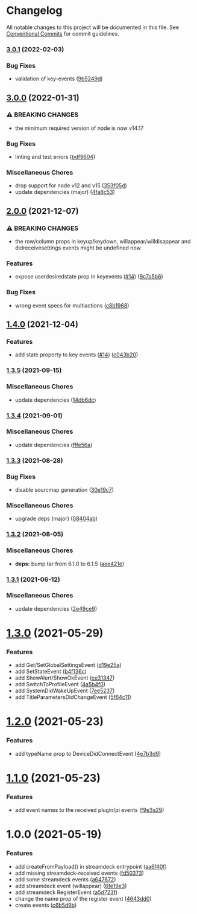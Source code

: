 # Changelog

All notable changes to this project will be documented in this file. See
[Conventional Commits](https://conventionalcommits.org) for commit guidelines.

### [3.0.1](https://github.com/rweich/streamdeck-events/compare/v3.0.0...v3.0.1) (2022-02-03)


### Bug Fixes

* validation of key-events ([9b5249d](https://github.com/rweich/streamdeck-events/commit/9b5249dc3657899cf4d1cbc349407a3065bd4a42))

## [3.0.0](https://github.com/rweich/streamdeck-events/compare/v2.0.0...v3.0.0) (2022-01-31)


### ⚠ BREAKING CHANGES

* the minimum required version of node is now v14.17

### Bug Fixes

* linting and test errors ([bdf9604](https://github.com/rweich/streamdeck-events/commit/bdf9604fef19ce02ac81a09d14c049630180aaa4))


### Miscellaneous Chores

* drop support for node v12 and v15 ([353f05d](https://github.com/rweich/streamdeck-events/commit/353f05df210e95b1de51b62ef3473079b61fbefb))
* update dependencies (major) ([4fa8c53](https://github.com/rweich/streamdeck-events/commit/4fa8c53724a161e35c5ae4ed0f2a5e054f859312))

## [2.0.0](https://github.com/rweich/streamdeck-events/compare/v1.4.0...v2.0.0) (2021-12-07)


### ⚠ BREAKING CHANGES

* the row/column props in keyup/keydown,
willappear/willdisappear and didreceivesettings events might be undefined now

### Features

* expose userdesiredstate prop in keyevents ([#14](https://github.com/rweich/streamdeck-events/issues/14)) ([9c7a5b6](https://github.com/rweich/streamdeck-events/commit/9c7a5b6dacad00ebb8ee1e2b6ad5fb9ecf101e3f))


### Bug Fixes

* wrong event specs for multiactions ([c8b1968](https://github.com/rweich/streamdeck-events/commit/c8b196855ed2a7c12714c0d447a0800aecce65d6))

## [1.4.0](https://github.com/rweich/streamdeck-events/compare/v1.3.5...v1.4.0) (2021-12-04)


### Features

* add state property to key events ([#14](https://github.com/rweich/streamdeck-events/issues/14)) ([c043b20](https://github.com/rweich/streamdeck-events/commit/c043b201189bad728e7533439b8e7a77109c51a9))

### [1.3.5](https://github.com/rweich/streamdeck-events/compare/v1.3.4...v1.3.5) (2021-09-15)


### Miscellaneous Chores

* update dependencies ([14db6dc](https://github.com/rweich/streamdeck-events/commit/14db6dc7c2184ea457ecfb004c4841564a0cf00a))

### [1.3.4](https://github.com/rweich/streamdeck-events/compare/v1.3.3...v1.3.4) (2021-09-01)


### Miscellaneous Chores

* update dependencies ([fffe56a](https://github.com/rweich/streamdeck-events/commit/fffe56a35556dfdfc7e9898fb286a468787684e5))

### [1.3.3](https://github.com/rweich/streamdeck-events/compare/v1.3.2...v1.3.3) (2021-08-28)


### Bug Fixes

* disable sourcmap generation ([30e19c7](https://github.com/rweich/streamdeck-events/commit/30e19c7d320e5dc2f799280e4d950c0a9eec78c2))


### Miscellaneous Chores

* upgrade deps (major) ([08404ab](https://github.com/rweich/streamdeck-events/commit/08404abe62e6cf68b6f4f4d7b39660402cbaa75b))

### [1.3.2](https://github.com/rweich/streamdeck-events/compare/v1.3.1...v1.3.2) (2021-08-05)


### Miscellaneous Chores

* **deps:** bump tar from 6.1.0 to 6.1.5 ([aee421e](https://github.com/rweich/streamdeck-events/commit/aee421e66483459152a6238e7e016c3c431d49d9))

### [1.3.1](https://github.com/rweich/streamdeck-events/compare/v1.3.0...v1.3.1) (2021-06-12)


### Miscellaneous Chores

* update dependencies ([2e49ce9](https://github.com/rweich/streamdeck-events/commit/2e49ce993cff8b41b222caca84ae2598d8393ee0))

# [1.3.0](https://github.com/rweich/streamdeck-events/compare/v1.2.0...v1.3.0) (2021-05-29)


### Features

* add Get/SetGlobalSettingsEvent ([d19e25a](https://github.com/rweich/streamdeck-events/commit/d19e25a4ab417d0c7ef2425d1913dbea1718cc62))
* add SetStateEvent ([b4f136c](https://github.com/rweich/streamdeck-events/commit/b4f136cb130c3a32834ccef372a7f37356861024))
* add ShowAlert/ShowOkEvent ([ce31347](https://github.com/rweich/streamdeck-events/commit/ce313473be1bf49ab8106d6be34f8e35f480b434))
* add SwitchToProfileEvent ([4a5b4f0](https://github.com/rweich/streamdeck-events/commit/4a5b4f0fb2a2e05481665c2797e8933415da3a15))
* add SystemDidWakeUpEvent ([7ee5237](https://github.com/rweich/streamdeck-events/commit/7ee523755e0031ba5042494d9b752b5e2c6f2f0f))
* add TitleParametersDidChangeEvent ([5f64c11](https://github.com/rweich/streamdeck-events/commit/5f64c114ffb6ab8ca7e1fb3c0d6df4fd07fca10e))

# [1.2.0](https://github.com/rweich/streamdeck-events/compare/v1.1.0...v1.2.0) (2021-05-23)


### Features

* add typeName prop to DeviceDidConnectEvent ([4e7b3d9](https://github.com/rweich/streamdeck-events/commit/4e7b3d9bfa775d68636772a5b334b99157e26526))

# [1.1.0](https://github.com/rweich/streamdeck-events/compare/v1.0.0...v1.1.0) (2021-05-23)


### Features

* add event names to the received plugin/pi events ([f9e3a29](https://github.com/rweich/streamdeck-events/commit/f9e3a294605840d30f1313baef5b6a9d24fd4ca1))

# 1.0.0 (2021-05-19)


### Features

* add createFromPayload() in streamdeck entrypoint ([aa6f40f](https://github.com/rweich/streamdeck-events/commit/aa6f40f3b0cf3f288685e599836436b3c9b9204f))
* add missing streamdeck-received events ([fd50373](https://github.com/rweich/streamdeck-events/commit/fd50373e427d7b91354ad3df7ada6e405b6d2e48))
* add some streamdeck events ([a647672](https://github.com/rweich/streamdeck-events/commit/a64767239a1fcc8088d1da3b0fabb7875213c22b))
* add streamdeck event (willappear) ([6fe19e3](https://github.com/rweich/streamdeck-events/commit/6fe19e379b8218db0a67b0318f94afbdcece396a))
* add streamdeck RegisterEvent ([a5d723f](https://github.com/rweich/streamdeck-events/commit/a5d723fd67858845e03c1fed9be5934e64c3a637))
* change the name prop of the register event ([4643dd0](https://github.com/rweich/streamdeck-events/commit/4643dd00ee316956a6da1f357a0766b3503bdbd9))
* create events ([c6b5d9b](https://github.com/rweich/streamdeck-events/commit/c6b5d9b711d0c10976b00a13538f4698e1207fa2))
